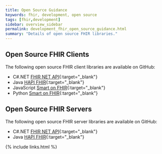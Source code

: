 ```yaml
---
title: Open Source Guidance
keywords: fhir, development, open source
tags: [fhir,development]
sidebar: overview_sidebar
permalink: development_fhir_open_source_guidance.html
summary: "Details of open source FHIR libraries."
---
```


## Open Source FHIR Clients ##

The following open source FHIR client libraries are available on GitHub:

- C#.NET [FHIR NET API](https://github.com/ewoutkramer/fhir-net-api){:target="_blank"}
- Java [HAPI FHIR](https://github.com/jamesagnew/hapi-fhir){:target="_blank"}
- JavaScript [Smart on FHIR](https://github.com/smart-on-fhir/client-js){:target="_blank"}
- Python [Smart on FHIR](https://github.com/smart-on-fhir/client-py){:target="_blank"}

## Open Source FHIR Servers ##

The following open source FHIR server libraries are available on GitHub:

- C#.NET [FHIR NET API](https://github.com/furore-fhir/spark){:target="_blank"}
- Java [HAPI FHIR](https://github.com/jamesagnew/hapi-fhir){:target="_blank"}


{% include links.html %}
